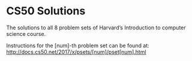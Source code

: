 # CS50 Solutions

The solutions to all 8 problem sets of Harvard’s Introduction to computer science course.

Instructions for the [num]-th problem set can be found at: http://docs.cs50.net/2017/x/psets/[num]/pset[num].html
